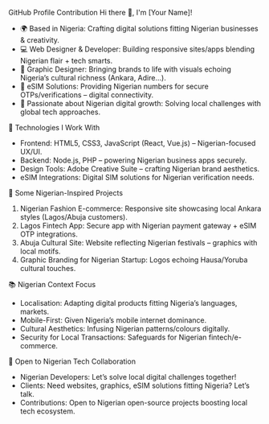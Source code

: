 GitHub Profile Contribution
Hi there 👋, I'm [Your Name]!
- 🌍 Based in Nigeria: Crafting digital solutions fitting Nigerian businesses & creativity.
- 💻 Web Designer & Developer: Building responsive sites/apps blending Nigerian flair + tech smarts.
- 🎨 Graphic Designer: Bringing brands to life with visuals echoing Nigeria’s cultural richness (Ankara, Adire…).
- 📱 eSIM Solutions: Providing Nigerian numbers for secure OTPs/verifications – digital connectivity.
- 🚀 Passionate about Nigerian digital growth: Solving local challenges with global tech approaches.

🔧 Technologies I Work With
- Frontend: HTML5, CSS3, JavaScript (React, Vue.js) – Nigerian-focused UX/UI.
- Backend: Node.js, PHP – powering Nigerian business apps securely.
- Design Tools: Adobe Creative Suite – crafting Nigerian brand aesthetics.
- eSIM Integrations: Digital SIM solutions for Nigerian verification needs.

🌟 Some Nigerian-Inspired Projects
1. Nigerian Fashion E-commerce: Responsive site showcasing local Ankara styles (Lagos/Abuja customers).
2. Lagos Fintech App: Secure app with Nigerian payment gateway + eSIM OTP integrations.
3. Abuja Cultural Site: Website reflecting Nigerian festivals – graphics with local motifs.
4. Graphic Branding for Nigerian Startup: Logos echoing Hausa/Yoruba cultural touches.

📚 Nigerian Context Focus
- Localisation: Adapting digital products fitting Nigeria’s languages, markets.
- Mobile-First: Given Nigeria’s mobile internet dominance.
- Cultural Aesthetics: Infusing Nigerian patterns/colours digitally.
- Security for Local Transactions: Safeguards for Nigerian fintech/e-commerce.

🤝 Open to Nigerian Tech Collaboration
- Nigerian Developers: Let’s solve local digital challenges together!
- Clients: Need websites, graphics, eSIM solutions fitting Nigeria? Let’s talk.
- Contributions: Open to Nigerian open-source projects boosting local tech ecosystem.
